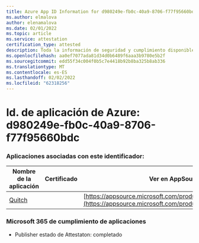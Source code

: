 ```yaml
---
title: Azure App ID Information for d980249e-fb0c-40a9-8706-f77f95660bdc
ms.author: elmalova
author: elenamalova
ms.date: 02/01/2022
ms.topic: article
ms.service: attestation
certification_type: attested
description: Toda la información de seguridad y cumplimiento disponible para d980249e-fb0c-40a9-8706-f77f95660bdc.
ms.openlocfilehash: aa0ef7077ada81d34d0b6489f6aaa3b9780e5b2f
ms.sourcegitcommit: edd55f34c004f0b5c7e4418b92b8ba325b8ab336
ms.translationtype: MT
ms.contentlocale: es-ES
ms.lasthandoff: 02/02/2022
ms.locfileid: "62318256"
---
```

# <a name="azure-app-id-d980249e-fb0c-40a9-8706-f77f95660bdc"></a>Id. de aplicación de Azure: d980249e-fb0c-40a9-8706-f77f95660bdc


### <a name="apps-associated-with-this-id"></a>Aplicaciones asociadas con este identificador:
| **Nombre de la aplicación** | **Certificado** | **Ver en AppSource** |
|--------------|---------------|-----------------------|
| [Quitch](https://docs.microsoft.com/microsoft-365-app-certification/forward/WA200003683) |  | [https://appsource.microsoft.com/product/office/WA200003683](https://appsource.microsoft.com/product/office/WA200003683) |

### <a name="microsoft-365-app-compliance-status"></a>Microsoft 365 de cumplimiento de aplicaciones
- Publisher estado de Attestaton: completado
